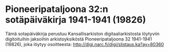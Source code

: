 # Pioneeripataljoona 32:n sotäpäiväkirja 1941-1941 (19826)

Tämä sotapäiväkirja perustuu Kansallisarkiston digitaaliarkistosta löytyviin digitoituihin jaksoihin arkistoyksiköstä Pioneeripataljoona 32 1941-1941 (19826), joka löytyy osoitteesta:
http://digi.narc.fi/digi/slistaus.ka?ay=80360